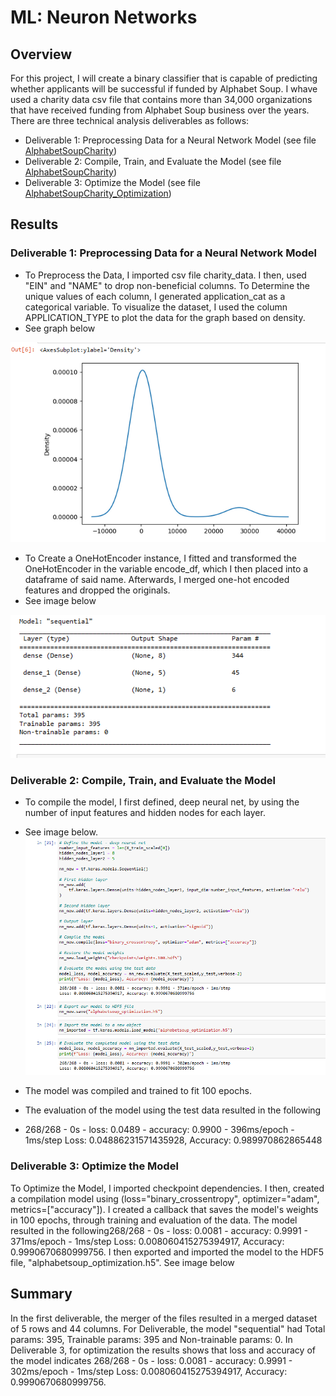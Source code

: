 # ML: Neuron Networks
## Overview
For this project, I will create a binary classifier that is capable of predicting whether applicants will be successful if funded by Alphabet Soup. I whave used a charity data csv file that contains more than 34,000 organizations that have received funding from Alphabet Soup business over the years. There are three technical analysis deliverables as follows:

- Deliverable 1: Preprocessing Data for a Neural Network Model (see file [AlphabetSoupCharity](https://github.com/Judyhm2/Neuron_Networks/blob/main/AlphabetSoupCharity.ipynb))
- Deliverable 2: Compile, Train, and Evaluate the Model (see file [AlphabetSoupCharity](https://github.com/Judyhm2/Neuron_Networks/blob/main/AlphabetSoupCharity.ipynb))
- Deliverable 3: Optimize the Model (see file [AlphabetSoupCharity_Optimization](https://github.com/Judyhm2/Neuron_Networks/blob/main/alphabetsoup_optimization.h5))
## Results
### Deliverable 1: Preprocessing Data for a Neural Network Model
- To Preprocess the Data, I imported csv file charity_data. I then, used "EIN" and "NAME" to drop non-beneficial columns. To Determine the unique values of each column, I generated application_cat as a categorical variable. To visualize the dataset, I used the column APPLICATION_TYPE to plot the data for the graph based on density. 
- See graph below 

![](https://github.com/Judyhm2/Neuron_Networks/blob/main/1.png)
- To Create a OneHotEncoder instance, I fitted and transformed the OneHotEncoder in the variable encode_df, which I then placed into a dataframe of said name. Afterwards, I merged one-hot encoded features and dropped the originals. 
- See image below 

![](https://github.com/Judyhm2/Neuron_Networks/blob/main/2.png) 

### Deliverable 2: Compile, Train, and Evaluate the Model
- To compile the model, I first defined, deep neural net, by using the number of input features and hidden nodes for each layer. 
- See image below. 
![](https://github.com/Judyhm2/Neuron_Networks/blob/main/3.png)

- The model was compiled and trained to fit 100 epochs.
- The evaluation of the model using the test data resulted in the following
- 268/268 - 0s - loss: 0.0489 - accuracy: 0.9900 - 396ms/epoch - 1ms/step Loss: 0.04886231571435928, Accuracy: 0.989970862865448 

### Deliverable 3: Optimize the Model
To Optimize the Model, I imported checkpoint dependencies. I then, created a compilation model using (loss="binary_crossentropy", optimizer="adam", metrics=["accuracy"]). I created a callback that saves the model's weights in 100 epochs, through training and evaluation of the data.
The model resulted in the following268/268 - 0s - loss: 0.0081 - accuracy: 0.9991 - 371ms/epoch - 1ms/step Loss: 0.008060415275394917, Accuracy: 0.9990670680999756.
I then exported and imported the model to the HDF5 file, "alphabetsoup_optimization.h5".
See image below 
## Summary
In the first deliverable, the merger of the files resulted in a merged dataset of 5 rows and 44 columns. For Deliverable, the model "sequential" had Total params: 395, Trainable params: 395 and Non-trainable params: 0. In Deliverable 3, for optimization the results shows that loss and accuracy of the model indicates 268/268 - 0s - loss: 0.0081 - accuracy: 0.9991 - 302ms/epoch - 1ms/step Loss: 0.008060415275394917, Accuracy: 0.9990670680999756.



